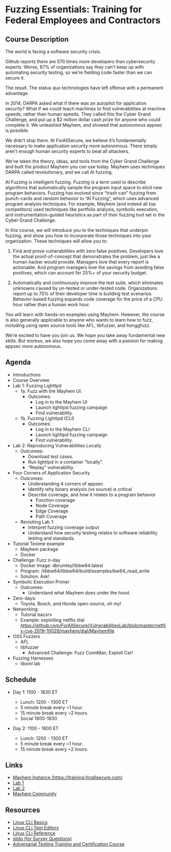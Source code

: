 # Fuzzing Essentials: Training for Federal Employees and Contractors

## Course Description

The world is facing a software security crisis.

Github reports there are 570 times more developers  than cybersecurity experts.
Worse, 87% of organizations say they can't keep up with automating security
testing, so we’re fielding code faster than we can secure it.

The result. The status quo technologies have left  offense with a permanent
advantage.

In 2014, DARPA asked what if there was an autopilot for application security?
What if we could teach machines to find vulnerabilities at machine speeds,
rather than human speeds. They called this the Cyber Grand Challenge, and put up
a $2 million dollar cash prize for anyone who could complete it.  We unleashed
Mayhem, and showed that autonomous appsec is possible.

We didn’t stop there. At ForAllSecure, we believe it’s fundamentally necessary
to make application security more autonomous.  There simply aren’t enough human
security experts to beat all attackers.

We’ve taken the theory, ideas, and tools from the Cyber Grand Challenge and
built the product Mayhem you can use today.  Mayhem uses techniques DARPA
called revolutionary, and we call AI fuzzing.

AI Fuzzing is intelligent fuzzing. Fuzzing is a term used to describe algorithms
that automatically sample the program input space to elicit new program
behaviors.  Fuzzing has evolved since “trash can” fuzzing from punch-cards and
random behavior to “AI Fuzzing”, which uses advanced program analysis
techniques.  For example, Mayhem (and indeed all top competitors) used
techniques like portfolio analysis, symbolic execution, and
instrumentation-guided heuristics as part of their fuzzing tool set in the
Cyber Grand Challenge.

In this course, we will introduce you to the techniques that underpin fuzzing,
and show you how to incorporate those techniques into your organization. These
techniques will allow you to:

1. Find and prove vulnerabilities with zero false
positives.  Developers love the actual proof-of-concept that demonstrates the
problem, just like a human hacker would provide. Managers love that every
report is actionable. And program managers love the savings from avoiding false
positives, which can account for 25%+ of your security budget.

2. Automatically and continuously improve the test suite, which eliminates
unknowns caused by un-tested or under-tested code. Organizations report up to
70% of their developer time is building test scenarios. Behavior-based fuzzing
expands code coverage for the price of a CPU hour rather than a human work hour.

You will learn with hands-on examples using Mayhem. However, the course is also
generally applicable to anyone who wants to learn how to fuzz, including using
open source tools like AFL, libfuzzer, and honggfuzz.

We’re excited to have you join us.  We hope you take away fundamental new
skills. But moreso, we also hope you come away with a passion for making appsec
more autonomous.

## Agenda

- Introductions
- Course Overview
- Lab 1: Fuzzing Lighttpd
    - 1a. Fuzz with the Mayhem UI.
        - Outcomes:
            - Log in to the Mayhem UI
            - Launch lighttpd fuzzing campaign
            - Find vulnerability.
    - 1b. Fuzzing Lighttpd (CLI)
        - Outcomes:
            - Log in to the Mayhem CLI
            - Launch lighttpd fuzzing campaign
            - Find vulnerability.
- Lab 2: Reproducing Vulnerabilities Locally
    - Outcomes:
        - Download test cases.
        - Run lighttpd in a container “locally”.
        - “Replay” vulnerability.
- Four Corners of Application Security
    - Outcomes:
        - Understanding 4 corners of appsec
        - Identify why binary analysis (vs source) is critical
        - Describe coverage, and how it relates to a program behavior
            - Function coverage
            - Node Coverage
            - Edge Coverage
            - Path Coverage
    - Revisiting Lab 1:
        - Interpret fuzzing coverage output
        - Understand how security testing relates to software reliability testing and standards.
- Tutorial Testme example
    - Mayhem package
    - Docker
- Challenge: Fuzz $n$-day
    - Docker Image: dbrumley/libbw64:latest
    - Program: /libbw64/libbw64/build/examples/bw64_read_write
    - Solution: Ask!
- Symbolic Execution Primer
    - Outcomes:
        - Understand what Mayhem does under the hood.
- Zero-days:
    - Toyota, Bosch, and Honda open-source, oh my!
- Networking:
    - Tutorial bacsrv
    - Example: exploiting netflix dial https://github.com/ForAllSecure/VulnerabilitiesLab/blob/master/netflix-cve-2019-10028/mayhem/dial/Mayhemfile
- OSS Fuzzers
    - AFL
    - libfuzzer
        - Advanced Challenge: Fuzz ConnMan, Exploit Car!
- Fuzzing Harnesses
    - libxml lab

## Schedule

* Day 1: 1100 - 1830 ET
  * Lunch: 1200 - 1300 ET
  * 5 minute break every ~1 hour.
  * 15 minute break every ~2 hours.
  * Social 1800-1830

* Day 2: 1100 - 1600 ET
  * Lunch: 1200 - 1300 ET
  * 5 minute break every ~1 hour.
  * 15 minute break every ~2 hours.

## Links

* [Mayhem Instance (https://training.forallsecure.com)](https://training.forallsecure.com)
* [Lab 1](lab1.md)
* [Lab 2](lab2.md)
* [Mayhem Community](https://community.forallsecure.com)

## Resources

* [Linux CLI Basics](https://youtu.be/MhlWCja5JwE)
* [Linux CLI Text Editors](https://youtu.be/j83TDCMkBlM)
* [Linux CLI Reference](assets/Linux_Useful_Commands.pdf)
* [slido (for Survey Questions)](https://www.sli.do/)
* [Adversarial Testing Training and Certification Course](assets/Adversarial_Testing_Training_and_Certification_Offering.pdf)
